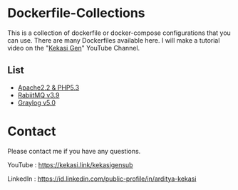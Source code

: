 # Dockerfile-Collections

This is a collection of dockerfile or docker-compose configurations that you can use. There are many Dockerfiles available here. I will make a tutorial video on the "[Kekasi Gen](https://kekasi.link/kekasigensub)" YouTube Channel.

## List
- [Apache2.2 & PHP5.3](Apache2.2%20%26%20PHP5.3)
- [RabiitMQ v3.9](RabbitMQ/RabbitMQ_3.9-management)
- [Graylog v5.0](Graylog/open-core/v5.0)


# Contact 

Please contact me if you have any questions.

YouTube : https://kekasi.link/kekasigensub

LinkedIn : https://id.linkedin.com/public-profile/in/arditya-kekasi
